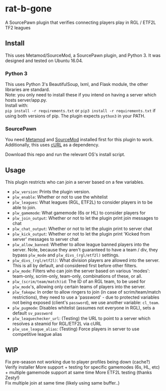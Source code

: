 # rat-b-gone
A SourcePawn plugin that verifies connecting players play in RGL / ETF2L TF2 leagues


## Install
This uses Metamod/SourceMod, a SourcePawn plugin, and Python 3. It was designed and tested on Ubuntu 16.04.

### Python 3
This uses Python 3's BeautifulSoup, lxml, and Flask module, the other libraries are standard.  
Note: you only need to install these if you intend on having a server which hosts server/app.py.  
Install with:  
`pip install -r requirements.txt` or `pip3 install -r requirements.txt` if using both versions of pip.
The plugin expects `python3` in your PATH.

### SourcePawn

You need [Metamod](http://wiki.alliedmods.net/Installing_Metamod:Source) and [SourceMod](http://wiki.alliedmods.net/Installing_SourceMod) installed first for this plugin to work.  
Additionally, this uses [cURL](https://forums.alliedmods.net/showthread.php?t=152216) as a dependency.

Download this repo and run the relevant OS's install script.

## Usage

This plugin restricts who can join a server based on a few variables.   
- `plw_version`: Prints the plugin version.  
- `plw_enable`: Whether or not to use the whitelist  
- `plw_leagues`: What leagues (RGL, ETF2L) to consider players in to be able to join.  
- `plw_gamemode`: What gamemode (6s or HL) to consider players for  
- `plw_join_output`: Whether or not to let the plugin print join messages to chat  
- `plw_chat_output`: Whether or not to let the plugin print to server chat  
- `plw_kick_output`: Whether or not to let the plugin print 'Kicked from server' messages to server chat  
- `plw_allow_banned`: Whether to allow league banned players into the server. Note, because they aren't guaranteed to have a team / div, they bypass `plw_mode` and `plw_divs_(rgl/etf2l)` settings.   
- `plw_divs_(rgl/etf2l)`: What division players are allowed into the server. This is all by default, and considered first before other filters.  
- `plw_mode`: Filters who can join the server based on various 'modes': team-only, scrim-only, team-only, combinations of these, or all.  
- `plw_(scrim/team/match)id`: The ID of an RGL team, to be used for `plw_mode`'s, allowing only certain teams of players into the server.  
- `plw_fakepw`: In order to allow ringers to join (in case of scrim/team/match restrictions), they need to use a 'password' - due to protected variables not being exposed (client's `password`), we use another variable: `cl_team`.
- `plw_pugmode`: Disables whitelist (assumes not everyone in RGL), sets a default `sv_password`  
- `plw_leaguechecker_url`: (Testing) the URL to point to a server which resolves a steamid for RGL/ETF2L via cURL
- `plw_use_league_alias`: (Testing) Force players in server to use competitive league alias

## WIP

Fix pre-season not working due to player profiles being down (cache?)
Verify installer
More support + testing for specific gamemodes (6s, HL, etc) + multiple gamemode support at same time
More ETF2L testing (thanks Zesty!)  
Fix multiple join at same time (likely using same buffer..)